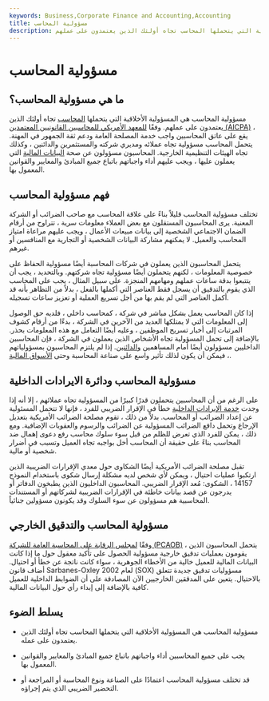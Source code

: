 ```yaml
---
keywords: Business,Corporate Finance and Accounting,Accounting
title: مسؤولية المحاسب
description: مسؤولية المحاسب هي المسؤولية الأخلاقية التي يتحملها المحاسب تجاه أولئك الذين يعتمدون على عملهم.
---
```


# مسؤولية المحاسب
## ما هي مسؤولية المحاسب؟

مسؤولية المحاسب هي المسؤولية الأخلاقية التي يتحملها [المحاسب](/accountant) تجاه أولئك الذين يعتمدون على عملهم. وفقًا [للمعهد الأمريكي للمحاسبين القانونيين المعتمدين (AICPA)](/american-institute-of-certified-public-accountants) ، يقع على عاتق المحاسبين واجب خدمة المصلحة العامة ودعم ثقة الجمهور في المهنة. يتحمل المحاسب مسؤولية تجاه عملائه ومديري شركته والمستثمرين والدائنين ، وكذلك تجاه الهيئات التنظيمية الخارجية. المحاسبون مسؤولون عن صحة [البيانات المالية](/financial-statements) التي يعملون عليها ، ويجب عليهم أداء واجباتهم باتباع جميع المبادئ والمعايير والقوانين المعمول بها.

## فهم مسؤولية المحاسب

تختلف مسؤولية المحاسب قليلاً بناءً على علاقة المحاسب مع صاحب الضرائب أو الشركة المعنية. يرى المحاسبون المستقلون مع بعض العملاء معلومات سرية ، تتراوح من أرقام الضمان الاجتماعي الشخصية إلى بيانات مبيعات الأعمال ، ويجب عليهم مراعاة امتياز المحاسب والعميل. لا يمكنهم مشاركة البيانات الشخصية أو التجارية مع المنافسين أو غيرهم.

يتحمل المحاسبون الذين يعملون في شركات المحاسبة أيضًا مسؤولية الحفاظ على خصوصية المعلومات ، لكنهم يتحملون أيضًا مسؤولية تجاه شركتهم. وبالتحديد ، يجب أن يتتبعوا بدقة ساعات عملهم ومهامهم المنجزة. على سبيل المثال ، يجب على المحاسب الذي يقوم بالتدقيق أن يسجل فقط العناصر التي أكملها بالفعل ، بدلاً من التظاهر بأنه قد أكمل العناصر التي لم يقم بها من أجل تسريع العملية أو تعزيز ساعات تسجيله.

إذا كان المحاسب يعمل بشكل مباشر في شركة ، كمحاسب داخلي ، فلديه حق الوصول إلى المعلومات التي لا يمتلكها العديد من الآخرين في الشركة ، بدءًا من أرقام كشوف المرتبات إلى أخبار تسريح الموظفين ، وعليه أيضًا التعامل مع هذه المعلومات بحذر. بالإضافة إلى تحمل المسؤولية تجاه الأشخاص الذين يعملون في الشركة ، فإن المحاسبين الداخليين مسؤولون أيضًا أمام المساهمين [والدائنين](/creditor). إذا لم يلتزم المحاسبون بمسؤولياتهم ، فيمكن أن يكون لذلك تأثير واسع على صناعة المحاسبة وحتى [الأسواق المالية](/financial-market).

## مسؤولية المحاسب ودائرة الايرادات الداخلية

على الرغم من أن المحاسبين يتحملون قدرًا كبيرًا من المسؤولية تجاه عملائهم ، إلا أنه إذا وجدت [خدمة الإيرادات الداخلية](/irs) خطأ في الإقرار الضريبي للفرد ، فإنها لا تتحمل المسئولية عن إعداد الضرائب أو المحاسب. بدلاً من ذلك ، تقوم مصلحة الضرائب الأمريكية بتعديل الإرجاع وتحمل دافع الضرائب المسؤولية عن الضرائب والرسوم والعقوبات الإضافية. ومع ذلك ، يمكن للفرد الذي تعرض للظلم من قبل سوء سلوك محاسب رفع دعوى إهمال ضد المحاسب بناءً على حقيقة أن المحاسب أخل بواجبه تجاه العميل وتسبب في أضرار شخصية أو مالية.

تقبل مصلحة الضرائب الأمريكية أيضًا الشكاوى حول معدي الإقرارات الضريبية الذين ارتكبوا عمليات احتيال ، ويمكن لأي شخص لديه مشكلة إرسال شكوى باستخدام النموذج 14157 ، الشكوى: مُعد الإقرار الضريبي. المحاسبون الداخليون الذين يطبخون الدفاتر أو يدرجون عن قصد بيانات خاطئة في الإقرارات الضريبية لشركاتهم أو المستندات المحاسبية هم مسؤولون عن سوء السلوك وقد يكونون مسؤولين جنائياً.

## مسؤولية المحاسب والتدقيق الخارجي

وفقًا [لمجلس الرقابة على المحاسبة العامة للشركة (PCAOB)](/pcaob) ، يتحمل المحاسبون الذين يقومون بعمليات تدقيق خارجية مسؤولية الحصول على تأكيد معقول حول ما إذا كانت البيانات المالية للعميل خالية من الأخطاء الجوهرية ، سواء كانت ناتجة عن خطأ أو احتيال. أضاف قانون Sarbanes-Oxley لعام 2002 (SOX) مسؤوليات تدقيق جديدة تتعلق بالاحتيال. يتعين على المدققين الخارجيين الآن المصادقة على أن الضوابط الداخلية للعميل كافية بالإضافة إلى إبداء رأي حول البيانات المالية.

## يسلط الضوء

- مسؤولية المحاسب هي المسؤولية الأخلاقية التي يتحملها المحاسب تجاه أولئك الذين يعتمدون على عمله.

- يجب على جميع المحاسبين أداء واجباتهم باتباع جميع المبادئ والمعايير والقوانين المعمول بها.

- قد تختلف مسؤولية المحاسب اعتمادًا على الصناعة ونوع المحاسبة أو المراجعة أو التحضير الضريبي الذي يتم إجراؤه.


